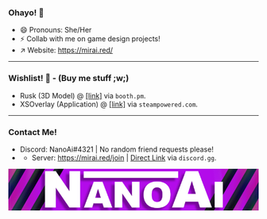 ### Ohayo! 👋

<!--
**NanoAi/NanoAi** is a ✨ _special_ ✨ repository because its `README.md` (this file) appears on your GitHub profile.

Here are some ideas to get you started:

- 🔭 I’m currently working on ...
- 🌱 I’m currently learning ...
- 👯 I’m looking to collaborate on ...
- 🤔 I’m looking for help with ...
- 💬 Ask me about ...
- 📫 How to reach me: ...
- 😄 Pronouns: ...
- ⚡ Fun fact: ...
-->
- 😄 Pronouns: She/Her
- ⚡ Collab with me on game design projects!
- ↗️ Website: https://mirai.red/
___

### Wishlist! 💸 - (Buy me stuff ;w;)
- Rusk (3D Model) @ [[link]](https://booth.pm/en/items/2559783) via `booth.pm`.
- XSOverlay (Application) @ [[link]](https://store.steampowered.com/app/1173510/XSOverlay/) via `steampowered.com`.

___
### Contact Me!
- Discord: NanoAi#4321 | No random friend requests please!
- - Server: https://mirai.red/join | [Direct Link](https://discord.gg/7StvK5YD6t) via `discord.gg`.

![Profile Banner](https://github.com/NanoAi/NanoAi/blob/main/githubbanner-fs8.png?raw=true)
